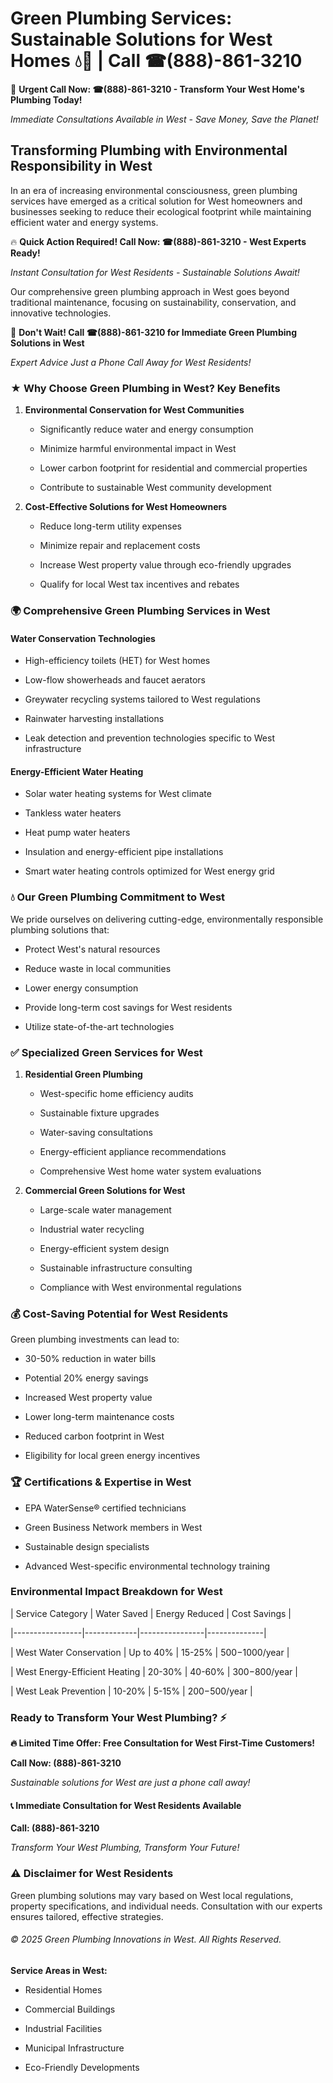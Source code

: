 # Green Plumbing Services: Sustainable Solutions for West Homes 💧🌿 | Call ☎(888)-861-3210

🚨 **Urgent Call Now: ☎(888)-861-3210 - Transform Your West Home's Plumbing Today!**
*Immediate Consultations Available in West - Save Money, Save the Planet!*

## Transforming Plumbing with Environmental Responsibility in West

In an era of increasing environmental consciousness, green plumbing services have emerged as a critical solution for West homeowners and businesses seeking to reduce their ecological footprint while maintaining efficient water and energy systems. 

🔥 **Quick Action Required! Call Now: ☎(888)-861-3210 - West Experts Ready!**
*Instant Consultation for West Residents - Sustainable Solutions Await!*

Our comprehensive green plumbing approach in West goes beyond traditional maintenance, focusing on sustainability, conservation, and innovative technologies.

🚨 **Don't Wait! Call ☎(888)-861-3210 for Immediate Green Plumbing Solutions in West**
*Expert Advice Just a Phone Call Away for West Residents!*

### ★ Why Choose Green Plumbing in West? Key Benefits

1. **Environmental Conservation for West Communities** 
   - Significantly reduce water and energy consumption
   - Minimize harmful environmental impact in West
   - Lower carbon footprint for residential and commercial properties
   - Contribute to sustainable West community development

2. **Cost-Effective Solutions for West Homeowners** 
   - Reduce long-term utility expenses
   - Minimize repair and replacement costs
   - Increase West property value through eco-friendly upgrades
   - Qualify for local West tax incentives and rebates

### 🌍 Comprehensive Green Plumbing Services in West

#### Water Conservation Technologies
- High-efficiency toilets (HET) for West homes
- Low-flow showerheads and faucet aerators
- Greywater recycling systems tailored to West regulations
- Rainwater harvesting installations
- Leak detection and prevention technologies specific to West infrastructure

#### Energy-Efficient Water Heating
- Solar water heating systems for West climate
- Tankless water heaters
- Heat pump water heaters
- Insulation and energy-efficient pipe installations
- Smart water heating controls optimized for West energy grid

### 💧 Our Green Plumbing Commitment to West

We pride ourselves on delivering cutting-edge, environmentally responsible plumbing solutions that:
- Protect West's natural resources
- Reduce waste in local communities
- Lower energy consumption
- Provide long-term cost savings for West residents
- Utilize state-of-the-art technologies

### ✅ Specialized Green Services for West

1. **Residential Green Plumbing**
   - West-specific home efficiency audits
   - Sustainable fixture upgrades
   - Water-saving consultations
   - Energy-efficient appliance recommendations
   - Comprehensive West home water system evaluations

2. **Commercial Green Solutions for West**
   - Large-scale water management
   - Industrial water recycling
   - Energy-efficient system design
   - Sustainable infrastructure consulting
   - Compliance with West environmental regulations

### 💰 Cost-Saving Potential for West Residents

Green plumbing investments can lead to:
- 30-50% reduction in water bills
- Potential 20% energy savings
- Increased West property value
- Lower long-term maintenance costs
- Reduced carbon footprint in West
- Eligibility for local green energy incentives

### 🏆 Certifications & Expertise in West

- EPA WaterSense® certified technicians
- Green Business Network members in West
- Sustainable design specialists
- Advanced West-specific environmental technology training

### Environmental Impact Breakdown for West

| Service Category | Water Saved | Energy Reduced | Cost Savings |
|-----------------|-------------|----------------|--------------|
| West Water Conservation | Up to 40% | 15-25% | $500-$1000/year |
| West Energy-Efficient Heating | 20-30% | 40-60% | $300-$800/year |
| West Leak Prevention | 10-20% | 5-15% | $200-$500/year |

### Ready to Transform Your West Plumbing? ⚡

**🔥 Limited Time Offer: Free Consultation for West First-Time Customers!**

**Call Now: (888)-861-3210**
*Sustainable solutions for West are just a phone call away!*

#### 📞 Immediate Consultation for West Residents Available

**Call: (888)-861-3210**
*Transform Your West Plumbing, Transform Your Future!*

### ⚠️ Disclaimer for West Residents

Green plumbing solutions may vary based on West local regulations, property specifications, and individual needs. Consultation with our experts ensures tailored, effective strategies.

###### © 2025 Green Plumbing Innovations in West. All Rights Reserved.

**Service Areas in West:** 
- Residential Homes
- Commercial Buildings
- Industrial Facilities
- Municipal Infrastructure
- Eco-Friendly Developments